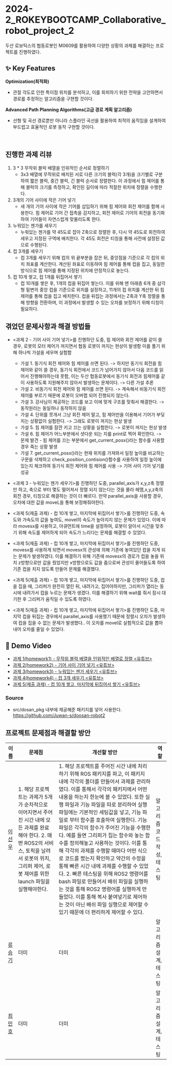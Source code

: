 # 2024-2_ROKEYBOOTCAMP_Collaborative_robot_project_2
두산 로보틱스의 협동로봇인 M0609를 활용하여 다양한 상황의 과제를 해결하는 프로젝트를 진행하였다.

## ✨ Key Features

**Optimization(최적화)**

- 관절 각도로 인한 특이점 위치를 분석하고, 이를 회피하기 위한 전략을 고안하면서 경로를 추정하는 알고리즘을 구현할 것이다.

**Advanced Path Planning Algorithms(고급 경로 계획 알고리즘)**

- 선형 및 곡선 경로뿐만 아니라 스플라인 곡선을 활용하여 최적의 움직임을 설계하여 부드럽고 효율적인 로봇 동작 구현할 것이다.
<br>

## 진행한 과제 리뷰
1. 3 * 3 무작위 블럭 배열을 인위적인 순서로 정렬하기
    - 3x3 배열에 무작위로 배치된 서로 다른 크기의 블럭(각 3개)을 크기별로 구분하여 짧은 블럭, 중간 블럭, 긴 블럭 순서로 정렬한다. 이 과정에서 힘 제어를 통해 블럭의 크기를 측정하고, 확인된 길이에 따라 적절한 위치에 정렬을 수행한다.
2. 3개의 기어 사이에 작은 기어 넣기
    - 세 개의 기어 사이에 작은 기어를 삽입하기 위해 힘 제어와 회전 제어를 함께 사용한다. 힘 제어로 기어 간 접촉을 감지하고, 회전 제어로 기어의 회전을 동기화하여 기어들이 자연스럽게 맞물리도록 한다.
3. 누워있는 젠가를 세우기
    - 누워있는 젠가를 약 45도로 잡아 Z축으로 정렬한 후, 다시 약 45도로 회전하여 세우고 지정된 구역에 배치한다. 각 45도 회전은 티칭을 통해 사전에 설정된 값으로 수행된다.
4. 컵 3개를 세우기
    - 컵 3개를 세우기 위해 컵의 위 끝부분을 잡은 뒤, 중앙점을 기준으로 각 컵의 위치 좌표를 계산한다. 계산된 좌표로 이동하여 힘 제어를 통해 컵을 집고, 동일한 방식으로 힘 제어를 통해 지정된 위치에 안정적으로 놓는다.
5. 컵 10개 쌓고, 컵 1개를 뒤집어서 쌓기
    - 컵 10개를 쌓은 후, 1개의 컵을 뒤집어 쌓는다. 이를 위해 맨 아래층 6개 중 삼각형 밑변의 중앙 컵을 기준으로 위치를 설정하고, 11개의 컵 위치를 계산한 뒤 힘 제어를 통해 컵을 집고 배치한다. 컵을 뒤집는 과정에서는 Z축과 Y축 정렬을 통해 방향을 전환하며, 이 과정에서 발생할 수 있는 오차를 보정하기 위해 티칭이 필요하다.
   
## 겪었던 문제사항과 해결 방법들

  - <과제 2 - 기어 사이 기어 넣기>를 진행하던 도중, 힘 제어와 회전 제어를 같이 쓸 경우, 로봇의 모터 제어가 꺼지면서 협동 로봇이 꺼지는 현상이 발생함 이를 풀기 위해 하나씩 가설을 세우며 실험함
    - 가설 1. 동기식 회전 제어와 힘 제어를 쓰면 된다. -> 하지만 동기식 회전을 힘 제어와 같이 쓸 경우, 동기식 회전에서 코드가 넘어가지 않아서 다음 코드를 읽어서 진행해야하는데 못함, 이는 두산 협동로봇에서 동기식 회전과 힘제어를 같이 사용하도록 지원해주지 않아서 발생하는 문제이다. -> 다른 가설 추론
    - 가설 2. 비동기식 회전 제어와 힘 제어를 쓰면 된다. -> 계속해서 비동기식 회전 제어를 부르기 때문에 로봇이 오버랩 되어 진행되지 않는다.
    - 가설 3. 강사님이 제공하는 코드를 보고 이에 맞게 구조를 맞춰서 해결한다. -> 동작원리는 동일하나 동작하지 않음
    - 가설 4. 단위를 쪼개서 그냥 회전 제어 말고, 힘 제어만을 이용해서 기어가 부딪치는 상황없이 실험한다. -> 그래도 로봇이 꺼지는 현상 발생
    - 가설 5. 힘 제어를 잠깐 키고 끄는 상황을 실험한다. -> 로봇이 꺼지는 현상 발생
    - 가설 6. 힘 제어가 어느부분에서 셧다운 되는 지를 print로 찍어 확인한다. -> 문제 발견 - 힘 제어를 끄는 부분에서 get_current_posx()라는 함수를 사용할 경우 죽는 상황 발생
    - 가설 7. get_current_posx()라는 현재 위치를 가져와서 일정 높이를 비교하는 구문을 삭제하고 check_position_contision()함수를 사용하여 일정 높이에 있는지 체크하여 동기식 회전 제어와 힘 제어를 사용  -> 기어 사이 기어 넣기를 성공

  - <과제 3 - 누워있는 젠가 세우기>를 진행하던 도중, parallel_axis가 x,y,z축 정렬만 하고, 축으로 부터 몇도 떨어져서 정렬 되지 않는다는 것을 몰라 헤맴,x,y,z축의 회전 경우, 티칭으로 해결하는 것이 더 빠르다. 만약 parallel_axis을 사용할 경우, 오차에 대한 값을 moveL을 통해 보정해줘야한다.
  
  - <과제 5(제출 과제) - 컵 10개 쌓고, 마지막에 뒤집어서 쌓기>를 진행하던 도중, 속도와 가속도의 값을 높여도, movel의 속도가 높아지지 않는 문제가 있었다. 이에 따라 movesx를 사용하고, 아큐먼트에 time을 설정하여, 로봇이 알아서 시간을 맞추기 위해 속도를 제어하게 되어 속도가 느리다는 문제를 해결할 수 있었다.
  - <과제 5(제출 과제) - 컵 10개 쌓고, 마지막에 뒤집어서 쌓기>를 진행하던 도중, movesx를 사용하게 되면서 movesx의 관성에 의해 기존에 놓여있던 컵을 치게 되는 문제가 발생하였다. 이를 해결하기 위해 기존에 movesx의 경로가 컵을 놓을 위치 z방향으로만 값을 줬었지만 x방향으로도 값을 줌으로써 관성이 줄어들도록 하여 기존 컵을 치지 않도록 만들어 문제를 해결했다.
  - <과제 5(제출 과제) - 컵 10개 쌓고, 마지막에 뒤집어서 쌓기>를 진행하던 도중, 컵을 집을 때, 그리퍼가 완전히 열린 뒤, 내려가고, 집어야하지만, 그리퍼가 열리는 동시에 내려가서 컵을 누르는 문제가 생겼다. 이를 해결하기 위해 wait를 줘서 잠시 대기한 후 그리퍼가 움직일 수 있도록 하였다.
  - <과제 5(제출 과제) - 컵 10개 쌓고, 마지막에 뒤집어서 쌓기>를 진행하던 도중, 마지막 컵을 뒤집는 경우에서 parallel_axis를 사용했기 때문에 정렬시 오차가 발생하여 컵을 집을 수 없는 문제가 발생했다.. 이 오차를 movel로 실험적으로 값을 뽑아내어 오차를 줄일 수 있었다.
## 🎥 Demo Video
  - [과제 1(homework1) - 무작위 블럭 배열을 인위적인 배열로 정렬 <유튜브>](https://youtu.be/ztsOVRzARyI)
  - [과제 2(homework2) - 기어 사이 기어 넣기 <유튜브>](https://youtu.be/jz2EHEQGh78)
  - [과제 3(homework3) - 누워있는 젠가 세우기 <유튜브>](https://youtu.be/uzCFj7mDgfo)
  - [과제 4(homework4) - 컵 3개 세우기 <유튜브>](https://youtu.be/pcc3xkfMvAg)
  - [과제 5(제출 과제) - 컵 10개 쌓고, 마지막에 뒤집어서 쌓기 <유튜브>](https://youtu.be/tilhtvge_kU)

### Source
 - src/dosan_pkg 내부에 제공해준 패키지를 넣어 사용한다.
https://github.com/Juwan-s/doosan-robot2

## 프로젝트 문제점과 해결할 방안
|이름|문제점|개선할 방안|역할|
|---|---|---|---|
|[이선우](https://github.com/malenwater)|1. 해당 프로젝트는 과제가 5개가 순차적으로 이어지면서 주어진 시간 내에 모든 과제를 완료해야 한다. 2. 매번 ROS2의 서비스, 토픽을 날려서 로봇의 위치, 그리퍼 제어, 로봇 제어를 위한 launch 파일을 실행해야한다. |1. 해당 프로젝트를 주어진 시간 내에 처리하기 위해 ROS 패키지를 파고, 이 패키지 내에 각각의 폴더를 만들어서 과제를 관리하였다. 이를 통해서 각각의 패키지에서 어떤 내용을 하는지 한눈에 볼 수 있었다. 또한 실행 파일과 기능 파일을 따로 분리하여 실행 파일에는 기본적인 세팅값을 넣고, 기능 파일로 부터 함수를 호출하여 실행한다. 기능 파일은 각각의 함수가 주어진 기능을 수행한다. 예를 들면 그리퍼가 집는 함수와 놓는 함수를 정의해놓고 사용하는 것이다. 이를 통해 각각의 과제를 수행할 때마다 어떤 식으로 코드를 짰는지 확인하고 약간의 수정을 통해 빠른 시간 내에 과제를 수행할 수 있었다. 2. 빠른 테스팅을 위해 ROS2 명령어를 bash 파일로 만들어서 배쉬 파일을 실행하는 것을 통해 ROS2 명령어를 실행하게 만들었다. 이를 통해 복사 붙여넣기로 제어하는 것이 아닌 배쉬 파일 실행으로 제어할 수 있기 때문에 더 편리하게 제어할 수 있다.|알고리즘 코드 작성, 테스팅|
|[류승기](https://github.com/RyuSeunggi)|더미|더미|알고리즘 설계, 테스팅|
|[최민호](https://github.com/ccccmh)|더미|더미|알고리즘 설계, 테스팅|
